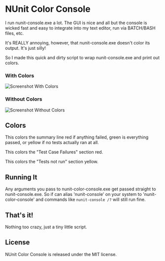NUnit Color Console
===================

I run nunit-console.exe a lot.  The GUI is nice and all but the console is wicked fast 
and easy to integrate into my text editor, run via BATCH/BASH files, etc.

It's REALLY annoying, however, that nunit-console.exe doesn't color its output.  It's just silly!

So I made this quick and dirty script to wrap nunit-console.exe and print out colors.

### With Colors

![Screenshot With Colors][with]

### Without Colors

![Screenshot Without Colors][without]

Colors
------

This colors the summary line red if anything failed, green is everything passed, or yellow if no tests actually ran at all.

This colors the "Test Case Failures" section red.

This colors the "Tests not run" section yellow.

Running It
----------

Any arguments you pass to nunit-color-console.exe get passed straight to nunit-console.exe.  So if can alias 'nunit-console' 
on your system to 'nunit-color-console' and commands like `nunit-console /?` will still run fine.

That's it!
----------

Nothing too crazy, just a tiny little script.

License
-------

NUnit Color Console is released under the MIT license.

[with]:    https://github.com/remi/nunit-color-console/raw/master/examples/with-color.png
[without]: https://github.com/remi/nunit-color-console/raw/master/examples/without-color.png
